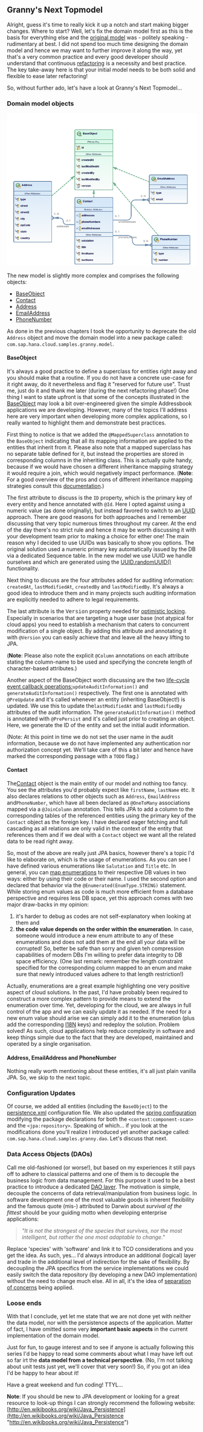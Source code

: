 ## Granny's Next Topmodel

Alright, guess it's time to really kick it up a notch and start making bigger changes. Where to start? Well, let's fix the domain model first as this is the basis for everything else and the [original model](https://github.com/SAP/cloud-enterprise-granny/blob/master/src/main/java/com/osintegrators/example/Address.java) was - politely speaking - rudimentary at best. I did not spend too much time designing the domain model and hence we may want to further improve it along the way, yet that's a very common practice and every good developer should understand that continuous [refactoring](http://en.wikipedia.org/wiki/Code_refactoring) is a necessity and best practice. The key take-away here is that your initial model needs to be both solid and flexible to ease later refactoring!

So, without further ado, let's have a look at Granny's Next Topmodel...

### Domain model objects

![enterprise-granny_domain_model.png](05_enterprise-granny_domain_model.png)

The new model is slightly more complex and comprises the following objects:


*   [BaseObject](https://github.com/SAP/cloud-enterprise-granny/blob/master/src/main/java/com/sap/hana/cloud/samples/granny/model/BaseObject.java)
*   [Contact](https://github.com/SAP/cloud-enterprise-granny/blob/master/src/main/java/com/sap/hana/cloud/samples/granny/model/Contact.java)
*   [Address](https://github.com/SAP/cloud-enterprise-granny/blob/master/src/main/java/com/sap/hana/cloud/samples/granny/model/Address.java)
*   [EmailAddress](https://github.com/SAP/cloud-enterprise-granny/blob/master/src/main/java/com/sap/hana/cloud/samples/granny/model/EmailAddress.java)
*   [PhoneNumber](https://github.com/SAP/cloud-enterprise-granny/blob/master/src/main/java/com/sap/hana/cloud/samples/granny/model/PhoneNumber.java)

As done in the previous chapters I took the opportunity to deprecate the old `Address` object and move the domain model into a new package called: `com.sap.hana.cloud.samples.granny.model`.


#### BaseObject

It's always a good practice to define a superclass for entities right away and you should make that a routine. If you do not have a concrete use-case for it right away, do it nevertheless and flag it "reserved for future use". Trust me, just do it and thank me later (during the next refactoring phase!) One thing I want to state upfront is that some of the concepts illustrated in the [BaseObject](https://github.com/SAP/cloud-enterprise-granny/blob/master/src/main/java/com/sap/hana/cloud/samples/granny/model/BaseObject.java) may look a bit over-engineered given the simple Addressbook applications we are developing. However, many of the topics I'll address here are very important when developing more complex applications, so I really wanted to highlight them and demonstrate best practices. 

First thing to notice is that we added the `@MappedSuperclass` annotation to the `BaseObject` indicating that all its mapping information are applied to the entities that inherit from it. Please also note that a mapped superclass has no separate table defined for it, but instead the properties are stored in corresponding columns in the inheriting class. This is actually quite handy, because if we would have chosen a different inheritance mapping strategy it would require a join, which would negatively impact performance. (**Note**: For a good overview of the pros and cons of different inheritance mapping strategies consult this [documentation](http://openjpa.apache.org/builds/1.2.3/apache-openjpa/docs/jpa_overview_mapping_inher.html).)

The first attribute to discuss is the `ID` property, which is the primary key of every entity and hence annotated with `@Id`. Here I opted against using a numeric value (as done originally), but instead favored to switch to an [UUID](http://en.wikipedia.org/wiki/UUID) approach. There are good reasons for both approaches and I remember discussing that very topic numerous times throughout my career. At the end of the day there's no strict rule and hence it may be worth discussing it with your development team prior to making a choice for either one! The main reason why I decided to use UUIDs was basically to show you options. The original solution used a numeric primary key automatically issued by the DB via a dedicated Sequence table. In the new model we use UUID we handle ourselves and which are generated using the [UUID.randomUUID()](http://docs.oracle.com/javase/1.5.0/docs/api/java/util/UUID.html#randomUUID()) functionality.

Next thing to discuss are the four attributes added for auditing information: `createdAt`, `lastModifiedAt`, `createdBy` and `lastModifiedBy`. It's always a good idea to introduce them and in many projects such auditing information are explicitly needed to adhere to legal requirements.

The last attribute is the <span style="font-family: 'courier new', courier;">Version</span> property needed for [optimistic locking](http://en.wikibooks.org/wiki/Java_Persistence/Locking). Especially in scenarios that are targeting a huge user base (not atypical for cloud apps) you need to establish a mechanism that caters to concurrent modification of a single object. By adding this attribute and annotating it with `@Version` you can easily achieve that and leave all the heavy lifting to JPA.

(**Note**: Please also note the explicit `@Column` annotations on each attribute stating the column-name to be used and specifying the concrete length of character-based attributes.)

Another aspect of the BaseObject worth discussing are the two [life-cycle event callback operations:](http://en.wikibooks.org/wiki/Java_Persistence/Advanced_Topics#Events)`updateAuditInformation()` and `generateAuditInformation()` respectively. The first one is annotated with `@PreUpdate` and it's called whenever an entity (inheriting BaseObject!) is updated. We use this to update the`lastModifiedAt` and `lastModifiedBy` attributes of the audit information. The `generateAuditInformation()` method is annotated with `@PrePersist` and it's called just prior to creating an object. Here, we generate the ID of the entity and set the initial audit information.

(Note: At this point in time we do not set the user name in the audit information, because we do not have implemented any authentication nor authorization concept yet. We'll take care of this a bit later and hence have marked the corresponding passage with a `TODO` flag.)

#### Contact

The[Contact](https://github.com/SAP/cloud-enterprise-granny/blob/master/src/main/java/com/sap/hana/cloud/samples/granny/model/Contact.java) object is the main entity of our model and nothing too fancy. You see the attributes you'd probably expect like `firstName`, `lastName` etc. It also declares relations to other objects such as `Address`, `EmailAddress` and`PhoneNumber`, which have all been declared as `@OneToMany` associations mapped via a `@JoinColumn` annotation. This tells JPA to add a column to the corresponding tables of the referenced entities using the primary key of the `Contact` object as the foreign key. I have declared eager fetching and full cascading as all relations are only valid in the context of the entity that references them and if we deal with a `Contact` object we want all the related data to be read right away.

So, most of the above are really just JPA basics, however there's a topic I'd like to elaborate on, which is the usage of enumerations. As you can see I have defined various enumerations like `Salutation` and `Title` etc. In general, you can [map enumerations](http://en.wikibooks.org/wiki/Java_Persistence/Basic_Attributes#Enums) to their respective DB values in two ways: either by using their code or their name. I used the second option and declared that behavior via the `@Enumerated(EnumType.STRING)` statement. While storing enum values as code is much more efficient from a database perspective and requires less DB space, yet this approach comes with two major draw-backs in my opinion:

1. it's harder to debug as codes are not self-explanatory when looking at them and
2. **the code value depends on the order within the enumeration**. In case, someone would introduce a new enum attribute to any of these enumerations and does not add them at the end all your data will be corrupted! So, better be safe than sorry and given teh compression capabilities of modern DBs I'm willing to prefer data integrity to DB space efficiency. (One last remark: remember the length constraint specified for the corresponding column mapped to an enum and make sure that newly introduced values adhere to that length restriction!)

Actually, enumerations are a great example highlighting one very positive aspect of cloud solutions. In the past, I'd have probably been required to construct a more complex pattern to provide means to extend the enumeration over time. Yet, developing for the cloud, we are always in full control of the app and we can easily update it as needed. If the need for a new enum value should arise we can simply add it to the enumeration (plus add the corresponding [I18N](http://en.wikipedia.org/wiki/I18N) keys) and redeploy the solution. Problem solved! As such, cloud applications help reduce complexity in software and keep things simple due to the fact that they are developed, maintained and operated by a single organisation.

#### Address, EmailAddress and PhoneNumber

Nothing really worth mentioning about these entities, it's all just plain vanilla JPA. So, we skip to the next topic. 

### Configuration Updates

Of course, we added all entities (including the `BaseObject`) to the [persistence.xml](https://github.com/SAP/cloud-enterprise-granny/blob/master/src/main/resources/META-INF/persistence.xml) configuration file. We also updated the [spring configuration](https://github.com/SAP/cloud-enterprise-granny/blob/e0e7d83a083fef63f2c11a5526c1449b6fb439cd/src/main/resources/META-INF/spring/app-context.xml) modifying the package declarations for both the `<context:component-scan>` and the `<jpa:repository>`. Speaking of which... if you look at the modifications done you'll realize I introduced yet another package called: `com.sap.hana.cloud.samples.granny.dao`. Let's discuss that next.

### Data Access Objects (DAOs)

Call me old-fashioned (or worse!), but based on my experiences it still pays off to adhere to classical patterns and one of them is to decouple the business logic from data management. For this purpose it used to be a best practice to introduce a dedicated [DAO layer](http://http//en.wikipedia.org/wiki/Data_access_object). The motivation is simple, decouple the concerns of data retrieval/manipulation from business logic. In software development one of the most valuable goods is inherent flexibility and the famous quote (mis-) attributed to Darwin about _survival of the fittest_ should be your guiding motto when developing enterprise applications:

> _"It is not the strongest of the species that survives, nor the most intelligent, but rather the one most adaptable to change."_

Replace 'species' with 'software' and link it to TCO considerations and you get the idea. As such, yes... I'd always introduce an additional (logical) layer and trade in the additional level of indirection for the sake of flexibility. By decoupling the JPA specifics from the service implementations we could easily switch the data repository (by developing a new DAO implementation) without the need to change much else. All in all, it's the idea of [separation of concerns](http://en.wikipedia.org/wiki/Separation_of_concerns) being applied.

### Loose ends

With that I conclude, yet let me state that we are not done yet with neither the data model, nor with the persistence aspects of the application. Matter of fact, I have omitted some very **important basic aspects** in the current implementation of the domain model.

Just for fun, to gauge interest and to see if anyone is actually following this series I'd be happy to read some comments about what I may have left out so far irt the **data model from a technical perspective**. (No, I'm not talking about unit tests just yet, we'll cover that very soon!) So, if you got an idea I'd be happy to hear about it!

Have a great weekend and fun coding! TTYL...

**Note**: If you should be new to JPA development or looking for a great resource to look-up things I can strongly recommend the following website: [http://en.wikibooks.org/wiki/Java_Persistence](http://en.wikibooks.org/wiki/Java_Persistence "http://en.wikibooks.org/wiki/Java_Persistence")
